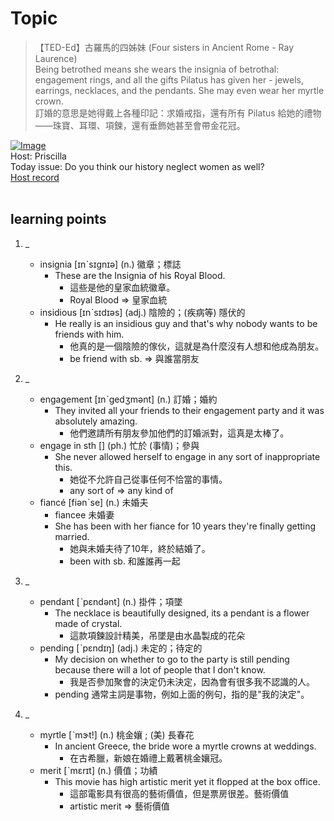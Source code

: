 # Topic

> 【TED-Ed】古羅馬的四姊妹 (Four sisters in Ancient Rome - Ray Laurence) <br>
> Being betrothed means she wears the insignia of betrothal: engagement rings, and all the gifts Pilatus has given her - jewels, earrings, necklaces, and the pendants. She may even wear her myrtle crown. <br>
> 訂婚的意思是她得戴上各種印記：求婚戒指，還有所有 Pilatus 給她的禮物 ——珠寶、耳環、項鍊，還有垂飾她甚至會帶金花冠。 <br>

[![Image](https://cdn.voicetube.com/assets/thumbnails/RQMgLxVxsrw.jpg)](https://www.youtube.com/embed/RQMgLxVxsrw?rel=0&showinfo=0&cc_load_policy=0&controls=1&autoplay=1&iv_load_policy=3&playsinline=1&wmode=transparent&start=248&end=265&enablejsapi=1&origin=https://tw.voicetube.com&widgetid=1)<br>
Host: Priscilla
<br>Today issue: Do you think our history neglect women as well?
<br>
[Host record](https://cdn.voicetube.com/tmp/everyday_records/priscilla.huang/2457.mp3)
<br><br>
## learning points
1. _
	* insignia [ɪnˋsɪgnɪə] (n.) 徽章；標誌
		- These are the Insignia of his Royal Blood.
			+ 這些是他的皇家血統徽章。
			+ Royal Blood => 皇家血統
	* insidious [ɪnˋsɪdɪəs] (adj.) 陰險的；(疾病等) 隱伏的
		- He really is an insidious guy and that's why nobody wants to be friends with him.
			+ 他真的是一個陰險的傢伙，這就是為什麼沒有人想和他成為朋友。
			+ be friend with sb. => 與誰當朋友

2. _
	* engagement [ɪnˋgedʒmənt] (n.) 訂婚；婚約
		- They invited all your friends to their engagement party and it was absolutely amazing.
			+ 他們邀請所有朋友參加他們的訂婚派對，這真是太棒了。
	* engage in sth [] (ph.) 忙於 (事情)；參與
		- She never allowed herself to engage in any sort of inappropriate this.
			+ 她從不允許自己從事任何不恰當的事情。
			+ any sort of => any kind of
	* fiancé [fiənˋse] (n.) 未婚夫
		- fiancee 未婚妻
		- She has been with her fiance for 10 years they're finally getting married.
			+ 她與未婚夫待了10年，終於結婚了。
			+ been with sb. 和誰誰再一起

3. _
	* pendant [ˋpɛndənt] (n.) 掛件；項墜
		- The necklace is beautifully designed, its a pendant is a flower made of crystal.
			+ 這款項鍊設計精美，吊墜是由水晶製成的花朵
	* pending [ˋpɛndɪŋ] (adj.) 未定的；待定的
		- My decision on whether to go to the party is still pending because there will a lot of people that I don't know.
			+ 我是否參加聚會的決定仍未決定，因為會有很多我不認識的人。
		- pending 通常主詞是事物，例如上面的例句，指的是"我的決定"。

4. _
	* myrtle [ˋmɝt!] (n.) 桃金孃 ; (美) 長春花
		- In ancient Greece, the bride wore a myrtle crowns at weddings.
			+ 在古希臘，新娘在婚禮上戴著桃金孃冠。
	* merit [ˋmɛrɪt] (n.) 價值；功績
		- This movie has high artistic merit yet it flopped at the box office.
			+ 這部電影具有很高的藝術價值，但是票房很差。藝術價值
			+ artistic merit => 藝術價值
